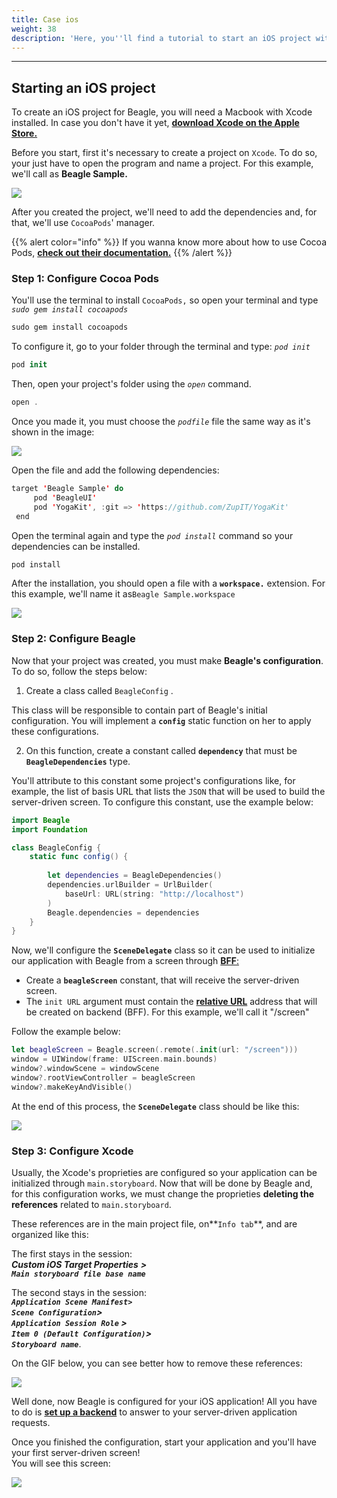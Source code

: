```yaml
---
title: Case ios
weight: 38
description: 'Here, you''ll find a tutorial to start an iOS project with Beagle.'
---
```


---

## Starting an iOS project 

To create an iOS project for Beagle, you will need a Macbook with Xcode installed. In case you don't have it yet, [**download Xcode on the Apple Store.**](https://apps.apple.com/br/app/xcode/id497799835?mt=12)

Before you start, first it's necessary to create a project on `Xcode`. To do so, your just have to open the program and name a project. For this example, we'll call as **Beagle Sample.** 

![](/captura-de-tela-2020-04-08-a-s-10.35.19.png)

After you created the project, we'll need to add the dependencies and, for that, we'll use `CocoaPods`' manager.

{{% alert color="info" %}}
If you wanna know more about how to use Cocoa Pods, [**check out their documentation.**](https://cocoapods.org/)
{{% /alert %}}

### Step 1: Configure Cocoa Pods

You'll use the terminal to install `CocoaPods,` so open your terminal and type _`sudo gem install cocoapods`_

```swift
sudo gem install cocoapods
```

To configure it, go to your folder through the terminal and type: _`pod init`_ 

```swift
pod init
```

Then, open your project's folder using the _`open`_ command.

```swift
open .
```

Once you made it, you must choose the _`podfile`_ file the same way as it's shown in the image:

![](https://lh3.googleusercontent.com/3zzsq_UBccpGCwaMfyYGC6KR9v4Dj4GD3LO311IOBocCIlj6N9kLiw8M6M6liCf3RnICjHpZL9Grw0JgylSSdp1jTkun-N8UYazKu7Wy0jkvBBohE6biktoz932oNFZpnf8hLrJK)

Open the file and add the following dependencies:


```swift
target 'Beagle Sample' do
     pod 'BeagleUI'        
     pod 'YogaKit', :git => 'https://github.com/ZupIT/YogaKit'
 end
```


Open the terminal again and type the _`pod install`_ command so your dependencies can be installed.

```swift
pod install
```

After the installation, you should open a file with a **`workspace.`** extension. For this example, we'll name it as`Beagle Sample.workspace`

![](/captura-de-tela-2020-04-08-a-s-10.23.09.png)

### Step 2: Configure Beagle

Now that your project was created, you must make **Beagle's configuration**. To do so, follow the steps below: 

1. Create a class called `BeagleConfig` . 

This class will be responsible to contain part of Beagle's initial configuration. You will implement a **`config`** static function on her to apply these configurations.

2. On this function, create a constant called **`dependency`** that must be **`BeagleDependencies`** type. 

You'll attribute to this constant some project's configurations like, for example, the list of basis URL that lists the `JSON` that will be used to build the server-driven screen. To configure this constant, use the example below:


```swift
import Beagle
import Foundation

class BeagleConfig {
    static func config() {
        
        let dependencies = BeagleDependencies()
        dependencies.urlBuilder = UrlBuilder(
            baseUrl: URL(string: "http://localhost")
        )
        Beagle.dependencies = dependencies
    }
}
```


Now, we'll configure the **`SceneDelegate`** class so it can be used to initialize our application with Beagle from a screen through [**BFF**:](/home/key-concepts#backend-for-frontend)

* Create a **`beagleScreen`** constant, that will receive the server-driven screen. 
* The `init URL` argument must contain the [**relative URL**](/home/resources/urls#relative-path) address that will be created on backend \(BFF\). For this example, we'll call it  "/screen"

Follow the example below: 

```swift
let beagleScreen = Beagle.screen(.remote(.init(url: "/screen")))
window = UIWindow(frame: UIScreen.main.bounds)
window?.windowScene = windowScene
window?.rootViewController = beagleScreen
window?.makeKeyAndVisible()
```

At the end of this process, the **`SceneDelegate`** class should be like this:

![](https://lh5.googleusercontent.com/JcpliGK0G3QJyLlZIDcwD8X7TZfO7QKEjCcVmWNjX0NHoS8gHl8XOZrSg6dfVntZkusNGmJxRWTa3Ps_xrhCQsIQPOzsFZ375uLqDx1qvuWJWeOnlnQkQy8EkcvMuWhJ6KU8tF-r)

### Step 3: Configure Xcode

Usually, the Xcode's proprieties are configured so your application can be initialized through `main.storyboard`. Now that will be done by Beagle and, for this configuration works, we must change the proprieties **deleting the references** related to `main.storyboard`. 

These references are in the main project file, on**`Info tab`**, and are organized like this:

The first stays in the session:   
_**Custom iOS Target Properties**_ _**&gt;   
`Main storyboard file base name`**_ 

The second stays in the session:  
_**`Application Scene Manifest>`**_  
_**`Scene Configuration`&gt;**_   
_**`Application Session Role` &gt;  
`Item 0 (Default Configuration)`&gt;  
`Storyboard name`**_.

On the GIF below, you can see better how to remove these references:

![](/main%20%282%29.gif)

Well done, now Beagle is configured for your iOS application! All you have to do is [**set up a backend**](/home/get-started/creating-a-project-from-scratch/case-backend) to answer to your server-driven application requests.

Once you finished the configuration, start your application and you'll have your first server-driven screen!  
You will see this screen: 

![](/captura_de_tela_2020-04-07_a-s_17-removebg-preview-2-.png)
